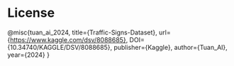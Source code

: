 # License 
@misc{tuan_ai_2024,
	title={Traffic-Signs-Dataset},
	url={https://www.kaggle.com/dsv/8088685},
	DOI={10.34740/KAGGLE/DSV/8088685},
	publisher={Kaggle},
	author={Tuan_AI},
	year={2024}
}
